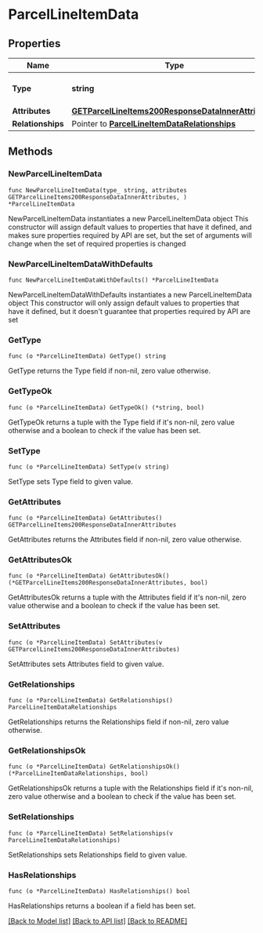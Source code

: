 # ParcelLineItemData

## Properties

Name | Type | Description | Notes
------------ | ------------- | ------------- | -------------
**Type** | **string** | The resource&#39;s type | [default to "parcel_line_items"]
**Attributes** | [**GETParcelLineItems200ResponseDataInnerAttributes**](GETParcelLineItems200ResponseDataInnerAttributes.md) |  | 
**Relationships** | Pointer to [**ParcelLineItemDataRelationships**](ParcelLineItemDataRelationships.md) |  | [optional] 

## Methods

### NewParcelLineItemData

`func NewParcelLineItemData(type_ string, attributes GETParcelLineItems200ResponseDataInnerAttributes, ) *ParcelLineItemData`

NewParcelLineItemData instantiates a new ParcelLineItemData object
This constructor will assign default values to properties that have it defined,
and makes sure properties required by API are set, but the set of arguments
will change when the set of required properties is changed

### NewParcelLineItemDataWithDefaults

`func NewParcelLineItemDataWithDefaults() *ParcelLineItemData`

NewParcelLineItemDataWithDefaults instantiates a new ParcelLineItemData object
This constructor will only assign default values to properties that have it defined,
but it doesn't guarantee that properties required by API are set

### GetType

`func (o *ParcelLineItemData) GetType() string`

GetType returns the Type field if non-nil, zero value otherwise.

### GetTypeOk

`func (o *ParcelLineItemData) GetTypeOk() (*string, bool)`

GetTypeOk returns a tuple with the Type field if it's non-nil, zero value otherwise
and a boolean to check if the value has been set.

### SetType

`func (o *ParcelLineItemData) SetType(v string)`

SetType sets Type field to given value.


### GetAttributes

`func (o *ParcelLineItemData) GetAttributes() GETParcelLineItems200ResponseDataInnerAttributes`

GetAttributes returns the Attributes field if non-nil, zero value otherwise.

### GetAttributesOk

`func (o *ParcelLineItemData) GetAttributesOk() (*GETParcelLineItems200ResponseDataInnerAttributes, bool)`

GetAttributesOk returns a tuple with the Attributes field if it's non-nil, zero value otherwise
and a boolean to check if the value has been set.

### SetAttributes

`func (o *ParcelLineItemData) SetAttributes(v GETParcelLineItems200ResponseDataInnerAttributes)`

SetAttributes sets Attributes field to given value.


### GetRelationships

`func (o *ParcelLineItemData) GetRelationships() ParcelLineItemDataRelationships`

GetRelationships returns the Relationships field if non-nil, zero value otherwise.

### GetRelationshipsOk

`func (o *ParcelLineItemData) GetRelationshipsOk() (*ParcelLineItemDataRelationships, bool)`

GetRelationshipsOk returns a tuple with the Relationships field if it's non-nil, zero value otherwise
and a boolean to check if the value has been set.

### SetRelationships

`func (o *ParcelLineItemData) SetRelationships(v ParcelLineItemDataRelationships)`

SetRelationships sets Relationships field to given value.

### HasRelationships

`func (o *ParcelLineItemData) HasRelationships() bool`

HasRelationships returns a boolean if a field has been set.


[[Back to Model list]](../README.md#documentation-for-models) [[Back to API list]](../README.md#documentation-for-api-endpoints) [[Back to README]](../README.md)


